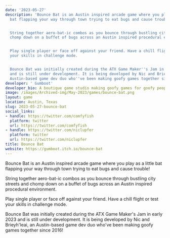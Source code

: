 ```yaml
---
date: '2023-05-27'
description: 'Bounce Bat is an Austin inspired arcade game where you play as a little
  bat flapping your way through town trying to eat bugs and cause trouble!


  String together aero-bat-ic combos as you bounce through bustling city streets and
  chomp down on a buffet of bugs across an Austin inspired procedural environment.


  Play single player or face off against your friend. Have a chill flight or test
  your skills in challenge mode.


  Bounce Bat was initially created during the ATX Game Maker''s Jam in early 2023
  and is still under development. It is being developed by Nic and Brieyh''leai, an
  Austin-based game dev duo who''ve been making goofy games together since 2016!'
developer: ' Gumboot'
developer_bio: A boutique game studio making goofy games for goofy people.
image: /images/Archived-img/May-2023/games/bounce-bat.png
layout: game
location: Austin, Texas
slug: 2023-05-27-bounce-bat
social_links:
- handle: https://twitter.com/comfyfish
  platform: twitter
  url: https://twitter.com/comfyfish
- handle: https://twitter.com/niclupfer
  platform: twitter
  url: https://twitter.com/niclupfer
title: Bounce Bat
website: https://gumboot.itch.io/bounce-bat
---
```


Bounce Bat is an Austin inspired arcade game where you play as a little bat flapping your way through town trying to eat bugs and cause trouble!

String together aero-bat-ic combos as you bounce through bustling city streets and chomp down on a buffet of bugs across an Austin inspired procedural environment.

Play single player or face off against your friend. Have a chill flight or test your skills in challenge mode.

Bounce Bat was initially created during the ATX Game Maker's Jam in early 2023 and is still under development. It is being developed by Nic and Brieyh'leai, an Austin-based game dev duo who've been making goofy games together since 2016!